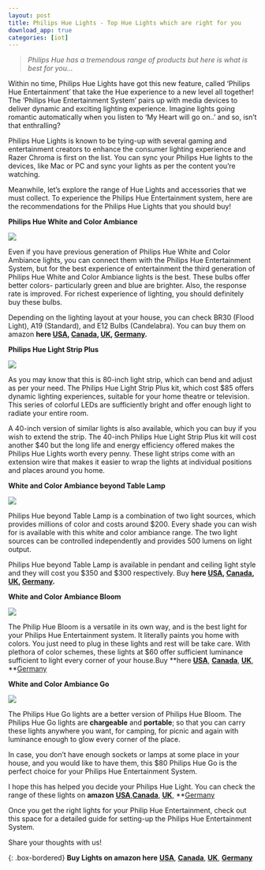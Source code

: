 ```yaml
---
layout: post
title: Philips Hue Lights - Top Hue Lights which are right for you
download_app: true
categories: [iot]
---
```


> *Philips Hue has a tremendous range of products but here is what is best for
> you...*

Within no time, Philips Hue Lights have got this new feature, called ‘Philips
Hue Entertainment’ that take the Hue experience to a new level all together! The
‘Philips Hue Entertainment System’ pairs up with media devices to deliver
dynamic and exciting lighting experience. Imagine lights going romantic
automatically when you listen to ‘My Heart will go on..’ and so, isn’t that
enthralling?

Philips Hue Lights is known to be tying-up with several gaming and entertainment
creators to enhance the consumer lighting experience and Razer Chroma is first
on the list. You can sync your Philips Hue lights to the devices, like Mac or PC
and sync your lights as per the content you’re watching.

Meanwhile, let’s explore the range of Hue Lights and accessories that we must
collect. To experience the Philips Hue Entertainment system, here are the
recommendations for the Philips Hue Lights that you should buy!

**Philips Hue White and Color Ambiance**

![](https://cdn-images-1.medium.com/max/1600/1*RpZLoqvuxMTAAiCNKrXiFg.jpeg)

Even if you have previous generation of Philips Hue White and Color Ambiance
lights, you can connect them with the Philips Hue Entertainment System, but for
the best experience of entertainment the third generation of Philips Hue White
and Color Ambiance lights is the best. These bulbs offer better colors-
particularly green and blue are brighter. Also, the response rate is improved.
For richest experience of lighting, you should definitely buy these bulbs.

Depending on the lighting layout at your house, you can check BR30 (Flood
Light), A19 (Standard), and E12 Bulbs (Candelabra). You can buy them on amazon
**here **[USA](https://amzn.to/2pPGCJa)**,
**[Canada](https://amzn.to/2pPt2Gx)**, **[UK](https://amzn.to/2uA7jXY)**,
**[Germany](https://amzn.to/2IeGaM6)**.**

**Philips Hue Light Strip Plus**

![](https://cdn-images-1.medium.com/max/1600/1*4ybinj_UWT38ZrMIK296xQ.jpeg)

As you may know that this is 80-inch light strip, which can bend and adjust as
per your need. The Philips Hue Light Strip Plus kit, which cost $85 offers
dynamic lighting experiences, suitable for your home theatre or television. This
series of colorful LEDs are sufficiently bright and offer enough light to
radiate your entire room.

A 40-inch version of similar lights is also available, which you can buy if you
wish to extend the strip. The 40-inch Philips Hue Light Strip Plus kit will cost
another $40 but the long life and energy efficiency offered makes the Philips
Hue Lights worth every penny. These light strips come with an extension wire
that makes it easier to wrap the lights at individual positions and places
around you home.

**White and Color Ambiance beyond Table Lamp**

![](https://cdn-images-1.medium.com/max/1600/1*nMKbZHmzcueuQOEzF0aLqA.png)

Philips Hue beyond Table Lamp is a combination of two light sources, which
provides millions of color and costs around $200. Every shade you can wish for
is available with this white and color ambiance range. The two light sources can
be controlled independently and provides 500 lumens on light output.

Philips Hue beyond Table Lamp is available in pendant and ceiling light style
and they will cost you $350 and $300 respectively. Buy **here
**[USA](https://amzn.to/2pPGCJa)**, **[Canada](https://amzn.to/2pPt2Gx)**,
**[UK](https://amzn.to/2uA7jXY)**, **[Germany](https://amzn.to/2IeGaM6)**.**

**White and Color Ambiance Bloom**

![](https://cdn-images-1.medium.com/max/1600/1*PIuRYTC8xNdNlpVLmQd-lA.png)

The Philip Hue Bloom is a versatile in its own way, and is the best light for
your Philips Hue Entertainment system. It literally paints you home with colors.
You just need to plug in these lights and rest will be take care. With plethora
of color schemes, these lights at $60 offer sufficient luminance sufficient to
light every corner of your house.Buy **here **[USA](https://amzn.to/2pPGCJa)**,
**[Canada](https://amzn.to/2pPt2Gx)**, **[UK](https://amzn.to/2uA7jXY)**,
**[Germany](https://amzn.to/2IeGaM6)

**White and Color Ambiance Go**

![](https://cdn-images-1.medium.com/max/1600/1*kpcks4JWnPJFs-91nYQUqQ.jpeg)

The Philips Hue Go lights are a better version of Philips Hue Bloom. The Philips
Hue Go lights are **chargeable** and **portable**; so that you can carry these
lights anywhere you want, for camping, for picnic and again with luminance
enough to glow every corner of the place.

In case, you don’t have enough sockets or lamps at some place in your house, and
you would like to have them, this $80 Philips Hue Go is the perfect choice for
your Philips Hue Entertainment System.

I hope this has helped you decide your Philips Hue Light. You can check the
range of these lights on **amazon** 
**[USA](https://amzn.to/2pPGCJa)**,**[Canada](https://amzn.to/2pPt2Gx)**,
**[UK](https://amzn.to/2uA7jXY)**, **[Germany](https://amzn.to/2IeGaM6)

Once you get the right lights for your Philip Hue Entertainment, check out this
space for a detailed guide for setting-up the Philips Hue Entertainment System.

Share your thoughts with us!

{: .box-bordered}
**Buy Lights on amazon here**
**[USA](https://amzn.to/2pPGCJa)**, **[Canada](https://amzn.to/2pPt2Gx)**,
**[UK](https://amzn.to/2uA7jXY)**, **[Germany](https://amzn.to/2IeGaM6)**